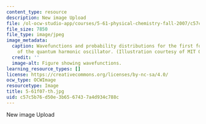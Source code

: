 ```yaml
---
content_type: resource
description: New image Upload
file: /ol-ocw-studio-app/courses/5-61-physical-chemistry-fall-2007/c57c5b76d50e3b6567437a4d934c788c_5-61f07-th.jpg
file_size: 7850
file_type: image/jpeg
image_metadata:
  caption: Wavefunctions and probability distributions for the first four energy levels
    of the quantum harmonic oscillator. (Illustration courtesy of MIT OpenCourseWare.)
  credit: ''
  image-alt: Figure showing wavefunctions.
learning_resource_types: []
license: https://creativecommons.org/licenses/by-nc-sa/4.0/
ocw_type: OCWImage
resourcetype: Image
title: 5-61f07-th.jpg
uid: c57c5b76-d50e-3b65-6743-7a4d934c788c
---
```

New image Upload